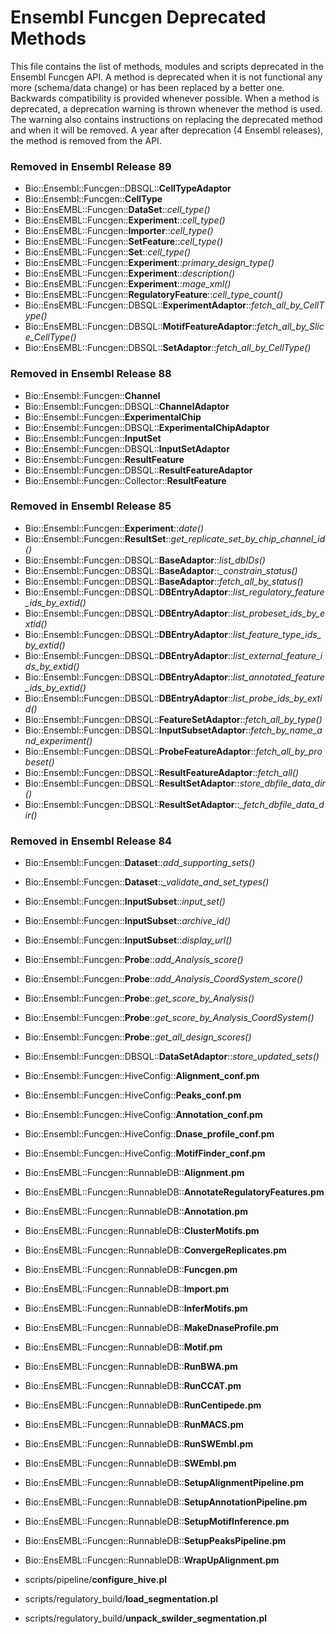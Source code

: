 Ensembl Funcgen Deprecated Methods
==================================

This file contains the list of methods, modules and scripts deprecated in the Ensembl Funcgen API.
A method is deprecated when it is not functional any more (schema/data change) or has been replaced by a better one.
Backwards compatibility is provided whenever possible.
When a method is deprecated, a deprecation warning is thrown whenever the method is used.
The warning also contains instructions on replacing the deprecated method and when it will be removed.
A year after deprecation (4 Ensembl releases), the method is removed from the API.

### Removed in Ensembl Release 89 ###
 - Bio::Ensembl::Funcgen::DBSQL::**CellTypeAdaptor**
 - Bio::Ensembl::Funcgen::**CellType**
 - Bio::EnsEMBL::Funcgen::**DataSet**::*cell_type()*
 - Bio::EnsEMBL::Funcgen::**Experiment**::*cell_type()*
 - Bio::EnsEMBL::Funcgen::**Importer**::*cell_type()*
 - Bio::EnsEMBL::Funcgen::**SetFeature**::*cell_type()*
 - Bio::EnsEMBL::Funcgen::**Set**::*cell_type()*
 - Bio::EnsEMBL::Funcgen::**Experiment**::*primary_design_type()*
 - Bio::EnsEMBL::Funcgen::**Experiment**::*description()*
 - Bio::EnsEMBL::Funcgen::**Experiment**::*mage_xml()*
 - Bio::EnsEMBL::Funcgen::**RegulatoryFeature**::*cell_type_count()*
 - Bio::EnsEMBL::Funcgen::DBSQL::**ExperimentAdaptor**::*fetch_all_by_CellType()*
 - Bio::EnsEMBL::Funcgen::DBSQL::**MotifFeatureAdaptor**::*fetch_all_by_Slice_CellType()*
 - Bio::EnsEMBL::Funcgen::DBSQL::**SetAdaptor**::*fetch_all_by_CellType()*

### Removed in Ensembl Release 88 ###
 - Bio::Ensembl::Funcgen::**Channel**
 - Bio::Ensembl::Funcgen::DBSQL::**ChannelAdaptor**
 - Bio::Ensembl::Funcgen::**ExperimentalChip**
 - Bio::Ensembl::Funcgen::DBSQL::**ExperimentalChipAdaptor**
 - Bio::Ensembl::Funcgen::**InputSet**
 - Bio::Ensembl::Funcgen::DBSQL::**InputSetAdaptor**
 - Bio::Ensembl::Funcgen::**ResultFeature**
 - Bio::Ensembl::Funcgen::DBSQL::**ResultFeatureAdaptor**
 - Bio::Ensembl::Funcgen::Collector::**ResultFeature**

### Removed in Ensembl Release 85 ###
 - Bio::Ensembl::Funcgen::**Experiment**::*date()*
 - Bio::Ensembl::Funcgen::**ResultSet**::*get_replicate_set_by_chip_channel_id()*
 - Bio::Ensembl::Funcgen::DBSQL::**BaseAdaptor**::*list_dbIDs()*
 - Bio::Ensembl::Funcgen::DBSQL::**BaseAdaptor**::*_constrain_status()*
 - Bio::Ensembl::Funcgen::DBSQL::**BaseAdaptor**::*fetch_all_by_status()*
 - Bio::Ensembl::Funcgen::DBSQL::**DBEntryAdaptor**::*list_regulatory_feature_ids_by_extid()*
 - Bio::Ensembl::Funcgen::DBSQL::**DBEntryAdaptor**::*list_probeset_ids_by_extid()*
 - Bio::Ensembl::Funcgen::DBSQL::**DBEntryAdaptor**::*list_feature_type_ids_by_extid()*
 - Bio::Ensembl::Funcgen::DBSQL::**DBEntryAdaptor**::*list_external_feature_ids_by_extid()*
 - Bio::Ensembl::Funcgen::DBSQL::**DBEntryAdaptor**::*list_annotated_feature_ids_by_extid()*
 - Bio::Ensembl::Funcgen::DBSQL::**DBEntryAdaptor**::*list_probe_ids_by_extid()*
 - Bio::Ensembl::Funcgen::DBSQL::**FeatureSetAdaptor**::*fetch_all_by_type()*
 - Bio::Ensembl::Funcgen::DBSQL::**InputSubsetAdaptor**::*fetch_by_name_and_experiment()*
 - Bio::Ensembl::Funcgen::DBSQL::**ProbeFeatureAdaptor**::*fetch_all_by_probeset()*
 - Bio::Ensembl::Funcgen::DBSQL::**ResultFeatureAdaptor**::*fetch_all()*
 - Bio::Ensembl::Funcgen::DBSQL::**ResultSetAdaptor**::*store_dbfile_data_dir()*
 - Bio::Ensembl::Funcgen::DBSQL::**ResultSetAdaptor**::*_fetch_dbfile_data_dir()*

### Removed in Ensembl Release 84 ###
 - Bio::Ensembl::Funcgen::**Dataset**::*add_supporting_sets()*
 - Bio::Ensembl::Funcgen::**Dataset**::*_validate_and_set_types()*
 - Bio::Ensembl::Funcgen::**InputSubset**::*input_set()*
 - Bio::Ensembl::Funcgen::**InputSubset**::*archive_id()*
 - Bio::Ensembl::Funcgen::**InputSubset**::*display_url()*
 - Bio::Ensembl::Funcgen::**Probe**::*add_Analysis_score()*
 - Bio::Ensembl::Funcgen::**Probe**::*add_Analysis_CoordSystem_score()*
 - Bio::Ensembl::Funcgen::**Probe**::*get_score_by_Analysis()*
 - Bio::Ensembl::Funcgen::**Probe**::*get_score_by_Analysis_CoordSystem()*
 - Bio::Ensembl::Funcgen::**Probe**::*get_all_design_scores()*
 - Bio::Ensembl::Funcgen::DBSQL::**DataSetAdaptor**::*store_updated_sets()*
 - Bio::Ensembl::Funcgen::HiveConfig::**Alignment_conf.pm**
 - Bio::Ensembl::Funcgen::HiveConfig::**Peaks_conf.pm**
 - Bio::Ensembl::Funcgen::HiveConfig::**Annotation_conf.pm**
 - Bio::Ensembl::Funcgen::HiveConfig::**Dnase_profile_conf.pm**
 - Bio::Ensembl::Funcgen::HiveConfig::**MotifFinder_conf.pm**
 - Bio::EnsEMBL::Funcgen::RunnableDB::**Alignment.pm**
 - Bio::EnsEMBL::Funcgen::RunnableDB::**AnnotateRegulatoryFeatures.pm**
 - Bio::EnsEMBL::Funcgen::RunnableDB::**Annotation.pm**
 - Bio::EnsEMBL::Funcgen::RunnableDB::**ClusterMotifs.pm**
 - Bio::EnsEMBL::Funcgen::RunnableDB::**ConvergeReplicates.pm**
 - Bio::EnsEMBL::Funcgen::RunnableDB::**Funcgen.pm**
 - Bio::EnsEMBL::Funcgen::RunnableDB::**Import.pm**
 - Bio::EnsEMBL::Funcgen::RunnableDB::**InferMotifs.pm**
 - Bio::EnsEMBL::Funcgen::RunnableDB::**MakeDnaseProfile.pm**
 - Bio::EnsEMBL::Funcgen::RunnableDB::**Motif.pm**
 - Bio::EnsEMBL::Funcgen::RunnableDB::**RunBWA.pm**
 - Bio::EnsEMBL::Funcgen::RunnableDB::**RunCCAT.pm**
 - Bio::EnsEMBL::Funcgen::RunnableDB::**RunCentipede.pm**
 - Bio::EnsEMBL::Funcgen::RunnableDB::**RunMACS.pm**
 - Bio::EnsEMBL::Funcgen::RunnableDB::**RunSWEmbl.pm**
 - Bio::EnsEMBL::Funcgen::RunnableDB::**SWEmbl.pm**
 - Bio::EnsEMBL::Funcgen::RunnableDB::**SetupAlignmentPipeline.pm**
 - Bio::EnsEMBL::Funcgen::RunnableDB::**SetupAnnotationPipeline.pm**
 - Bio::EnsEMBL::Funcgen::RunnableDB::**SetupMotifInference.pm**
 - Bio::EnsEMBL::Funcgen::RunnableDB::**SetupPeaksPipeline.pm**
 - Bio::EnsEMBL::Funcgen::RunnableDB::**WrapUpAlignment.pm**

 - scripts/pipeline/**configure_hive.pl**
 - scripts/regulatory_build/**load_segmentation.pl**
 - scripts/regulatory_build/**unpack_swilder_segmentation.pl**

